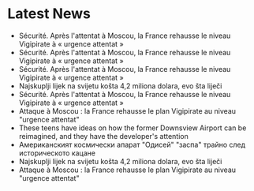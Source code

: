 # Latest News
-  Sécurité. Après l'attentat à Moscou, la France rehausse le niveau Vigipirate à « urgence attentat »
-  Sécurité. Après l'attentat à Moscou, la France rehausse le niveau Vigipirate à « urgence attentat »
-  Sécurité. Après l'attentat à Moscou, la France rehausse le niveau Vigipirate à « urgence attentat »
-  Najskuplji lijek na svijetu košta 4,2 miliona dolara, evo šta liječi
-  Sécurité. Après l'attentat à Moscou, la France rehausse le niveau Vigipirate à « urgence attentat »
-  Attaque à Moscou : la France rehausse le plan Vigipirate au niveau "urgence attentat"
-  These teens have ideas on how the former Downsview Airport can be reimagined, and they have the developer's attention
-  Американският космически апарат "Одисей" "заспа" трайно след историческото кацане
-  Najskuplji lijek na svijetu košta 4,2 miliona dolara, evo šta liječi
-  Attaque à Moscou : la France rehausse le plan Vigipirate au niveau "urgence attentat"
